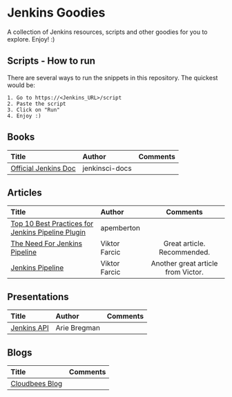 # Jenkins Goodies

A collection of Jenkins resources, scripts and other goodies for you to explore. Enjoy! :)

## Scripts - How to run

There are several ways to run the snippets in this repository. The quickest would be:

    1. Go to https://<Jenkins_URL>/script
    2. Paste the script
    3. Click on "Run"
    4. Enjoy :)


## Books

Title | Author | Comments
:------ |:------|:------:
[Official Jenkins Doc](https://jenkins.io/user-handbook.pdf) | jenkinsci-docs |  |


## Articles

Title | Author | Comments
:------ |:------|:------:
[Top 10 Best Practices for Jenkins Pipeline Plugin](https://www.cloudbees.com/blog/top-10-best-practices-jenkins-pipeline-plugin) | apemberton |  |
[The Need For Jenkins Pipeline](https://www.cloudbees.com/blog/need-jenkins-pipeline) | Viktor Farcic | Great article. Recommended.
[Jenkins Pipeline](https://www.cloudbees.com/blog/jenkins-pipeline) | Viktor Farcic | Another great article from Victor.


## Presentations

Title | Author | Comments
:------ |:------|:------:
[Jenkins API](https://www.slideshare.net/ArieBregman/jenkins-api) | Arie Bregman |  |


## Blogs

Title | Comments
:------ |:------:
[Cloudbees Blog](https://www.cloudbees.com/blog) | |
